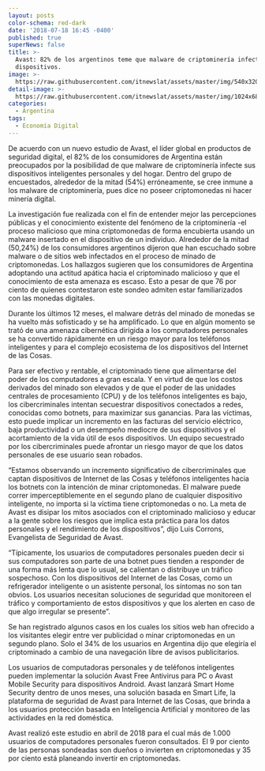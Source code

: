```yaml
---
layout: posts
color-schema: red-dark
date: '2018-07-18 16:45 -0400'
published: true
superNews: false
title: >-
  Avast: 82% de los argentinos teme que malware de criptominería infecte sus
  dispositivos.
image: >-
  https://raw.githubusercontent.com/itnewslat/assets/master/img/540x320/Criptomonedas-p.jpg
detail-image: >-
  https://raw.githubusercontent.com/itnewslat/assets/master/img/1024x680/Criptomonedas-g.jpg
categories:
  - Argentina
tags:
  - Economía Digital
---
```

De acuerdo con un nuevo estudio de Avast, el líder global en productos de seguridad digital, el 82% de los consumidores de Argentina están preocupados por la posibilidad de que malware de criptominería infecte sus dispositivos inteligentes personales y del hogar. Dentro del grupo de encuestados, alrededor de la mitad (54%) erróneamente, se cree inmune a los malware de criptominería, pues dice no poseer criptomonedas ni hacer minería digital. 

La investigación fue realizada con el fin de entender mejor las percepciones públicas y el conocimiento existente del fenómeno de la criptominería -el proceso malicioso que mina criptomonedas de forma encubierta usando un malware insertado en el dispositivo de un individuo. Alrededor de la mitad (50,24%) de los consumidores argentinos dijeron que han escuchado sobre malware o de sitios web infectados en el proceso de minado de criptomonedas. Los hallazgos sugieren que los consumidores de Argentina adoptando una actitud apática hacia el criptominado malicioso y que el conocimiento de esta amenaza es escaso. Esto a pesar de que 76 por ciento de quienes contestaron este sondeo admiten estar familiarizados con las monedas digitales. 

Durante los últimos 12 meses, el malware detrás del minado de monedas se ha vuelto más sofisticado y se ha amplificado. Lo que en algún momento se trató de una amenaza cibernética dirigida a los computadores personales se ha convertido rápidamente en un riesgo mayor para los teléfonos inteligentes y para el complejo ecosistema de los dispositivos del Internet de las Cosas. 

Para ser efectivo y rentable, el criptominado tiene que alimentarse del poder de los computadores a gran escala. Y en virtud de que los costos derivados del minado son elevados y de que el poder de las unidades centrales de procesamiento (CPU) y de los teléfonos inteligentes es bajo, los cibercriminales intentan secuestrar dispositivos conectados a redes, conocidas como botnets, para maximizar sus ganancias. Para las víctimas, esto puede implicar un incremento en las facturas del servicio eléctrico, baja productividad o un desempeño mediocre de sus dispositivos y el acortamiento de la vida útil de esos dispositivos. Un equipo secuestrado por los cibercriminales puede afrontar un riesgo mayor de que los datos personales de ese usuario sean robados.

“Estamos observando un incremento significativo de cibercriminales que captan dispositivos de Internet de las Cosas y teléfonos inteligentes hacia los botnets con la intención de minar criptomonedas. El malware puede correr imperceptiblemente en el segundo plano de cualquier dispositivo inteligente, no importa si la víctima tiene criptomonedas o no. La meta de Avast es disipar los mitos asociados con el criptominado malicioso y educar a la gente sobre los riesgos que implica esta práctica para los datos personales y el rendimiento de los dispositivos”, dijo Luis Corrons, Evangelista de Seguridad de Avast.

“Típicamente, los usuarios de computadores personales pueden decir si sus computadores son parte de una botnet pues tienden a responder de una forma más lenta que lo usual, se calientan o distribuye un tráfico sospechoso. Con los dispositivos del Internet de las Cosas, como un refrigerador inteligente o un asistente personal, los síntomas no son tan obvios. Los usuarios necesitan soluciones de seguridad que monitoreen el tráfico y comportamiento de estos dispositivos y que los alerten en caso de que algo irregular se presente”.

Se han registrado algunos casos en los cuales los sitios web han ofrecido a los visitantes elegir entre ver publicidad o minar criptomonedas en un segundo plano. Solo el 34% de los usuarios en Argentina dijo que elegiría el criptominado a cambio de una navegación libre de avisos publicitarios.

Los usuarios de computadoras personales y de teléfonos inteligentes pueden implementar la solución Avast Free Antivirus para PC o Avast Mobile Security para dispositivos Android. Avast lanzará Smart Home Security dentro de unos meses, una solución basada en Smart Life, la plataforma de seguridad de Avast para Internet de las Cosas, que brinda a los usuarios protección basada en Inteligencia Artificial y monitoreo de las actividades en la red doméstica. 

Avast realizó este estudio en abril de 2018 para el cual más de 1.000 usuarios de computadores personales fueron consultados. El 9 por ciento de las personas sondeadas son dueños o invierten en criptomonedas y 35 por ciento está planeando invertir en criptomonedas. 
